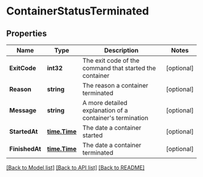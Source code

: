 # ContainerStatusTerminated

## Properties

Name | Type | Description | Notes
------------ | ------------- | ------------- | -------------
**ExitCode** | **int32** | The exit code of the command that started the container | [optional] 
**Reason** | **string** | The reason a container terminated | [optional] 
**Message** | **string** | A more detailed explanation of a container&#39;s termination | [optional] 
**StartedAt** | [**time.Time**](time.Time.md) | The date a container started | [optional] 
**FinishedAt** | [**time.Time**](time.Time.md) | The date a container terminated | [optional] 

[[Back to Model list]](../README.md#documentation-for-models) [[Back to API list]](../README.md#documentation-for-api-endpoints) [[Back to README]](../README.md)



